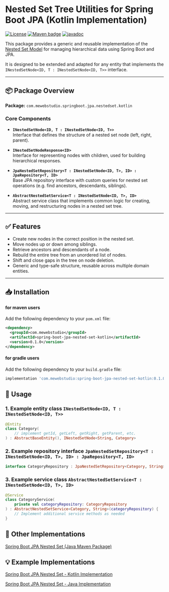 # Nested Set Tree Utilities for Spring Boot JPA (Kotlin Implementation)

[![License](https://img.shields.io/badge/License-MIT-blue.svg)](https://opensource.org/licenses/MIT)
[![Maven badge](https://maven-badges.herokuapp.com/maven-central/com.mewebstudio/spring-boot-jpa-nested-set-kotlin/badge.svg?style=flat)](https://central.sonatype.com/artifact/com.mewebstudio/spring-boot-jpa-nested-set-kotlin)
[![javadoc](https://javadoc.io/badge2/com.mewebstudio/spring-boot-jpa-nested-set-kotlin/javadoc.svg)](https://javadoc.io/doc/com.mewebstudio/spring-boot-jpa-nested-set-kotlin)

This package provides a generic and reusable implementation of the [Nested Set Model](https://en.wikipedia.org/wiki/Nested_set_model) for managing hierarchical data using Spring Boot and JPA.

It is designed to be extended and adapted for any entity that implements the `INestedSetNode<ID, T : INestedSetNode<ID, T>>` interface.

---

## 📦 Package Overview

**Package:** `com.mewebstudio.springboot.jpa.nestedset.kotlin`

### Core Components

- **`INestedSetNode<ID, T : INestedSetNode<ID, T>>`**  
  Interface that defines the structure of a nested set node (left, right, parent).

- **`INestedSetNodeResponse<ID>`**  
  Interface for representing nodes with children, used for building hierarchical responses.

- **`JpaNestedSetRepository<T : INestedSetNode<ID, T>, ID> : JpaRepository<T, ID>`**  
  Base JPA repository interface with custom queries for nested set operations (e.g. find ancestors, descendants, siblings).

- **`AbstractNestedSetService<T : INestedSetNode<ID, T>, ID>`**  
  Abstract service class that implements common logic for creating, moving, and restructuring nodes in a nested set tree.

---

## ✅ Features

- Create new nodes in the correct position in the nested set.
- Move nodes up or down among siblings.
- Retrieve ancestors and descendants of a node.
- Rebuild the entire tree from an unordered list of nodes.
- Shift and close gaps in the tree on node deletion.
- Generic and type-safe structure, reusable across multiple domain entities.

---

## 📥 Installation

#### for maven users
Add the following dependency to your `pom.xml` file:
```xml
<dependency>
  <groupId>com.mewebstudio</groupId>
  <artifactId>spring-boot-jpa-nested-set-kotlin</artifactId>
  <version>0.1.0</version>
</dependency>
```
#### for gradle users
Add the following dependency to your `build.gradle` file:
```groovy
implementation 'com.mewebstudio:spring-boot-jpa-nested-set-kotlin:0.1.0'
```

## 🚀 Usage

### 1. Example entity class `INestedSetNode<ID, T : INestedSetNode<ID, T>>`
```kotlin
@Entity
class Category(
    // implement getId, getLeft, getRight, getParent, etc.
) : AbstractBaseEntity(), INestedSetNode<String, Category>
```

### 2. Example repository interface `JpaNestedSetRepository<T : INestedSetNode<ID, T>, ID> : JpaRepository<T, ID>`
```kotlin
interface CategoryRepository : JpaNestedSetRepository<Category, String>
```

### 3. Example service class `AbstractNestedSetService<T : INestedSetNode<ID, T>, ID>`
```kotlin
@Service
class CategoryService(
    private val categoryRepository: CategoryRepository
) : AbstractNestedSetService<Category, String>(categoryRepository) {
    // Implement additional service methods as needed
}
```

## 🔁 Other Implementations

[Spring Boot JPA Nested Set (Java Maven Package)](https://github.com/mewebstudio/spring-boot-jpa-nested-set)

## 💡 Example Implementations

[Spring Boot JPA Nested Set - Kotlin Implementation](https://github.com/mewebstudio/spring-boot-jpa-nested-set-kotlin-impl)

[Spring Boot JPA Nested Set - Java Implementation](https://github.com/mewebstudio/spring-boot-jpa-nested-set-java-impl)
